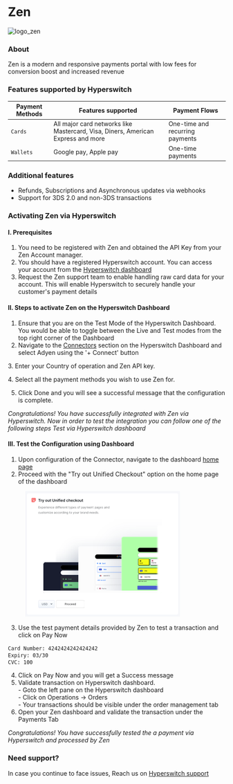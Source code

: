 # Zen

![logo\_zen](https://hyperswitch.io/img/site/zenLogo.svg)&#x20;

### About

Zen is a modern and responsive payments portal with low fees for conversion boost and increased revenue

### Features supported by Hyperswitch

| Payment Methods | Features supported                                                               | Payment Flows                   |
| --------------- | -------------------------------------------------------------------------------- | ------------------------------- |
| `Cards`         | All major card networks like Mastercard, Visa, Diners, American Express and more | One-time and recurring payments |
| `Wallets`       | Google pay, Apple pay                                                            | One-time payments               |

### Additional features

* Refunds, Subscriptions and Asynchronous updates via webhooks
* Support for 3DS 2.0 and non-3DS transactions

### Activating Zen via Hyperswitch

#### I. Prerequisites

1. You need to be registered with Zen and obtained the API Key from your Zen Account manager.
2. You should have a registered Hyperswitch account. You can access your account from the [Hyperswitch dashboard](https://app.hyperswitch.io/)
3. Request the Zen support team to enable handling raw card data for your account. This will enable Hyperswitch to securely handle your customer's payment details

#### II. Steps to activate Zen on the Hyperswitch Dashboard

1. Ensure that you are on the Test Mode of the Hyperswitch Dashboard. You would be able to toggle between the Live and Test modes from the top right corner of the Dashboard
2. Navigate to the [Connectors](https://app.hyperswitch.io/connectors) section on the Hyperswitch Dashboard and select Adyen using the '+ Connect' button

3\. Enter your Country of operation and Zen API key.

4\. Select all the payment methods you wish to use Zen for.

5. Click Done and you will see a successful message that the configuration is complete.

_Congratulations! You have successfully integrated with Zen via Hyperswitch. Now in order to test the integration you can follow one of the following steps Test via Hyperswitch dashboard_

#### III. Test the Configuration using Dashboard

1. Upon configuration of the Connector, navigate to the dashboard [home page](https://app.hyperswitch.io/home)
2. Proceed with the "Try out Unified Checkout" option on the home page of the dashboard

<figure><img src="../../.gitbook/assets/connector_unifiedcheckout.png" alt="" width="358"><figcaption></figcaption></figure>

3. Use the test payment details provided by Zen to test a transaction and click on Pay Now

```
Card Number: 4242424242424242
Expiry: 03/30
CVC: 100
```

4. Click on Pay Now and you will get a Success message&#x20;
5. Validate transaction on Hyperswitch dashboard. \
   \- Goto the left pane on the Hyperswitch dashboard \
   \- Click on Operations -> Orders \
   \- Your transactions should be visible under the order management tab
6. Open your Zen dashboard and validate the transaction under the Payments Tab

_Congratulations! You have successfully tested the a payment via Hyperswitch and processed by Zen_

### Need support?

In case you continue to face issues, Reach us on [Hyperswitch support](https://hyperswitch.io/docs/support)
